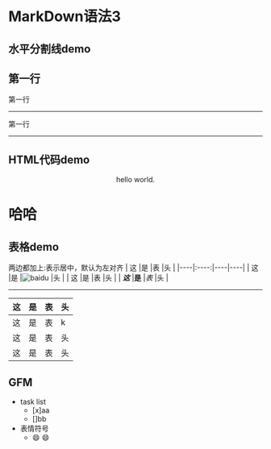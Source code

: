 # MarkDown语法3
## 水平分割线demo
第一行
---
第一行
***
第一行
___

## HTML代码demo
<p align='center'>hello world.</p>
<h1>哈哈</h1>

## 表格demo
两边都加上:表示居中，默认为左对齐
| 这     |是       |表       |头        |
|----|:----:|----|----|
| 这     |是       |![baidu][baidu_logo]       |头        |
| 这     |是       |表       |头        |
| ***这***     |**是**       |*表*      |头        |
***
 这     |是       |表       |头        |
----|:----:|----|----|
 这     |是       |表       |k       |
 这     |是       |表       |头        |
 这     |是       |表       |头        |

## GFM
- task list
  - [x]aa
  - []bb
- 表情符号
  - :smile:
:smile:

<!--这个是注释-->
[baidu_logo]:http://www.baidu.com

